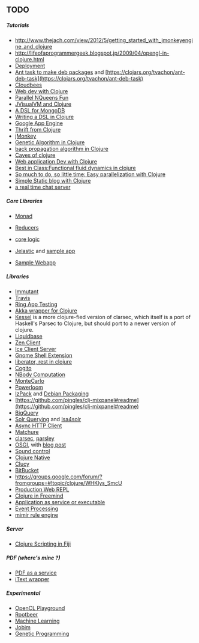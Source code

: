 ## TODO 

##### Tutorials
* http://www.thejach.com/view/2012/5/getting_started_with_jmonkeyengine_and_clojure
* http://lifeofaprogrammergeek.blogspot.jp/2009/04/opengl-in-clojure.html
* [Deployment](http://stackoverflow.com/questions/2915209/clojure-deployment)
* [Ant task to make deb packages](http://code.google.com/p/ant-deb-task/) and [https://clojars.org/tvachon/ant-deb-task](https://clojars.org/tvachon/ant-deb-task)
* [Cloudbees](http://earthly-powers.blogspot.jp/2011/10/using-lein-to-deploy-clojure-ring.html)
* [Web dev with Clojure](http://www.vijaykiran.com/2012/01/17/web-application-development-with-clojure-part-2/)
* [Parallel NQueens Fun](http://blog.mired.org/2011/03/easy-parallel-processing-in-clojure.html)
* [JVisualVM and Clojure](http://www.fatvat.co.uk/2009/05/jvisualvm-and-clojure.html)
* [A DSL for MongoDB](http://christophermaier.name/blog/2011/07/17/creating-a-query-dsl-using-clojure-and-mongodb)
* [Writing a DSL in Clojure](http://vrac.cgrand.net/DSL.pdf)
* [Google App Engine](http://www.hackers-with-attitude.com/2009/08/intertactive-programming-with-clojure.html)
* [Thrift from Clojure](http://thecomputersarewinning.com/post/simple-thrift-in-clojure/)
* [jMonkey](http://www.thejach.com/view/2012/5/getting_started_with_jmonkeyengine_and_clojure)
* [Genetic Algorithm in Clojure](http://ethanfast.com/2009/09/ga-framework/)
* [back propagation algorithm in Clojure](http://www.fatvat.co.uk/2009/06/back-propagation-algorithm-in-clojure.html)
* [Caves of clojure](http://stevelosh.com/blog/2012/07/caves-of-clojure-03-4/)
* [Web application Dev with Clojure](http://www.vijaykiran.com/2012/01/17/web-application-development-with-clojure-part-2/)
* [Best in Class:Functional fluid dynamics in clojure](http://www.bestinclass.dk/index.clj/2010/03/functional-fluid-dynamics-in-clojure.html)
* [So much to do, so little time: Easy parallelization with Clojure](http://blog.rguha.net/?p=153)
* [Simple Static blog with Clojure](http://thegeez.net/2012/03/15/static_blog_on_github_with_enlive.html)
* [a real time chat server](http://alexkehayias.tumblr.com/post/28783286946/a-simple-real-time-chat-server-using-clojure-and-aleph)

##### Core Libraries
* [Monad](https://github.com/clojure/algo.monads)
* [Reducers](http://clojure.com/blog/2012/05/08/reducers-a-library-and-model-for-collection-processing.html)
* [core logic](https://github.com/clojure/core.logic/wiki/Examples)

* [Jelastic](http://jelastic.com/ja/docs/clojure) and [sample app](https://github.com/cemerick/clojure-web-deploy-conj)
* [Sample Webapp](https://github.com/thurn/ackbar)

##### Libraries
* [Immutant](http://immutant.org/tutorials/installation/index.html)
* [Travis](http://about.travis-ci.org/docs/user/languages/clojure/)
* [Ring App Testing](https://github.com/xeqi/kerodon)
* [Akka wrapper for Clojure](https://github.com/gaverhae/okku)
* [Kessel](https://github.com/apgwoz/kessel) is a more clojure-fied version of clarsec, which itself is a port of Haskell's Parsec to Clojure, but should port to a newer version of clojure.
* [Liquidbase](https://github.com/kumarshantanu/clj-liquibase)
* [Zen Client](https://github.com/rcampbell/zenclient)
* [Ice Client Server](https://github.com/jblomo/iceclient)
* [Gnome Shell Extension](https://github.com/technomancy/lein-gnome)	
* [liberator, rest in clojure](https://github.com/clojure-liberator/liberator)
* [Cogito](http://liebke.github.com/cogito/)
* [NBody Computation](https://github.com/farr/Clojure-Nbody-Library)
* [MonteCarlo](https://github.com/farr/mcmc-clojure)
* [Powerloom](https://github.com/davelambert/clojure-powerloom)
* [IzPack](https://github.com/kanayo/izpack) and [Debian Packaging](https://github.com/erickg/lein-debian)
* [https://github.com/pingles/clj-mixpanel#readme](https://github.com/pingles/clj-mixpanel#readme)
* [BigQuery](https://github.com/forward/clj-bq)
* [Solr Querying](https://github.com/mattdeboard/Icarus) and [lsa4solr](https://github.com/algoriffic/lsa4solr)
* [Async HTTP Client](http://neotyk.github.com/http.async.client/)
* [Matchure](https://github.com/dcolthorp/matchure)
* [clarsec](https://github.com/jasonjckn/clarsec), [parsley](https://github.com/cgrand/parsley)
* [OSGI](https://github.com/aav/clojure.osgi), with [blog post](http://paudo.posterous.com/clojure-osgi)
* [Sound control](http://opensoundcontrol.org/implementation/osc-clj-clojure-osc-library)
* [Clojure Native](https://github.com/bagucode/clj-native)
* [Clucy](https://github.com/weavejester/clucy) 
* [BitBucket](https://github.com/ohpauleez/clj-bitbucket/tree/17467d27bf0dbd3b3f39290fa66c4201d788d8b0)
* https://groups.google.com/forum/?fromgroups=#!topic/clojure/WHKlys_SmcU
* [Production Web REPL](http://java.dzone.com/articles/clojure-production-web-repl)
* [Clojure in Freemind](http://freemind.sourceforge.net/wiki/index.php/Plugins)
* [Application as service or executable](http://wrapper.tanukisoftware.com/doc/english/integrate.html#method1)
* [Event Processing](https://github.com/pingles/clj-esper)
* [mimir rule engine](https://github.com/hraberg/mimir)

##### Server
* [Clojure Scripting in Fiji](http://fiji.sc/wiki/index.php/Clojure_Scripting)

##### PDF (where's mine ?)
* [PDF as a service](https://github.com/yogthos/instant-pdf)
* [iText wrapper](https://github.com/yogthos/clj-pdf)

##### Experimental
* [OpenCL Playground](https://github.com/hraberg/sleipnir)
* [Rootbeer](https://github.com/pcpratts/rootbeer1)
* [Machine Learning](https://github.com/sids/nerchuko)
* [Jobim](https://github.com/antoniogarrote/jobim)
* [Genetic Programming](https://github.com/lspector/Clojush)

<!-- 
##### Java Libraries
* http://jericho.htmlparser.net/docs/index.html
* http://www.intensivesystems.net/tutorials/stream_proc.html
* http://im4java.sourceforge.net/
* http://www.jcuda.de/
* [Portlet](https://github.com/jave/cljportlet)
* [Kryonet](http://code.google.com/p/kryonet/) 

##### Not worth it, can't make them work
* [Clojure-tco](https://github.com/cjfrisz/clojure-tco)
* [Leiningen with Drip](https://github.com/flatland/drip/wiki/Clojure)
* [Drip a fast JVM launcher for Clojure](https://github.com/flatland/drip)
-->
